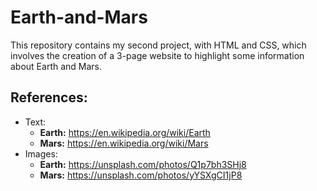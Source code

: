 # Earth-and-Mars
This repository contains my second project, with HTML and CSS, which involves the creation of a 3-page website to highlight some information about Earth and Mars.

## References:
* Text:
  - **Earth:** https://en.wikipedia.org/wiki/Earth
  - **Mars:** https://en.wikipedia.org/wiki/Mars
* Images:
  - **Earth:** https://unsplash.com/photos/Q1p7bh3SHj8
  - **Mars:** https://unsplash.com/photos/yYSXgCI1jP8
